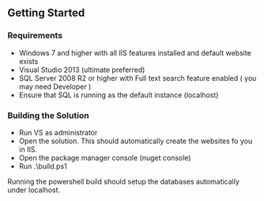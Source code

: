 ## Getting Started ##

### Requirements ###

- Windows 7 and higher with all IIS features installed and default website exists
- Visual Studio 2013 (ultimate preferred)
- SQL Server 2008 R2 or higher with Full text search feature enabled ( you may need Developer  )
- Ensure that SQL is running as the default instance (localhost)

### Building the Solution ###

- Run VS as administrator
- Open the solution. This should automatically create the websites fo you in IIS.
- Open the package manager console (nuget console)
- Run .\build.ps1

Running the powershell build should setup the databases automatically under localhost.
